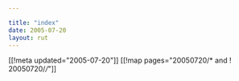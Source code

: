 ```yaml
---

title: "index"
date: 2005-07-20
layout: rut
---
```


[[!meta updated="2005-07-20"]]
[[!map pages="20050720/* and ! 20050720/*/*"]]
